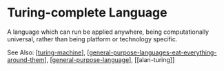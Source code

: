 # Turing-complete Language
A language which can run be applied anywhere, being computationally universal, rather than being platform or technology specific.

See Also: [[turing-machine]], [[general-purpose-languages-eat-everything-around-them]], [[general-purpose-language]], [[alan-turing]]

[//begin]: # "Autogenerated link references for markdown compatibility"
[turing-machine]: turing-machine "Turing Machine"
[general-purpose-languages-eat-everything-around-them]: general-purpose-languages-eat-everything-around-them "General-purpose languages eat everything around them"
[general-purpose-language]: general-purpose-language "General-Purpose Language"
[//end]: # "Autogenerated link references"